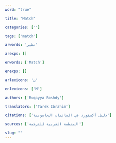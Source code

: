 ```yaml
---
word: "true"

title: "Match"

categories: ['']

tags: ['match']

arwords: 'نظير'

arexps: []

enwords: ['Match']

enexps: []

arlexicons: 'ن'

enlexicons: ['M']

authors: ['Ruqayya Roshdy']

translators: ['Tarek Ibrahim']

citations: ['دليل أكسفورد في السانيات الحاسوبية']

sources: ['المنظمة العربية للترجمة']

slug: ""
---
```

